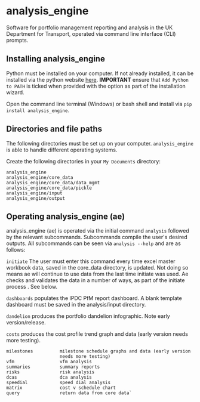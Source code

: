 # analysis_engine 

Software for portfolio management reporting and analysis in the UK Department for Transport, operated via command line 
interface (CLI) prompts. 

## Installing analysis_engine
Python must be installed on your computer. If not already installed, it can be installed via the python website
[here](https://www.python.org/downloads/). **IMPORTANT** ensure that `Add Python to PATH` is ticked when provided 
with the option as part of the installation wizard. 

Open the command line terminal (Windows) or bash shell and install via `pip install analysis_engine`.

## Directories and file paths
The following directories must be set up on your computer. `analysis_engine` is able to handle different operating 
systems. 

Create the following directories in your `My Documents` directory:

    analysis_engine 
    analysis_engine/core_data
    analysis_engine/core_data/data_mgmt
    analysis_engine/core_data/pickle
    analysis_engine/input
    analysis_engine/output

## Operating analysis_engine (ae)

analysis_engine (ae) is operated via the initial command `analysis` followed by the relevant 
subcommands. Subcommands compile the user's desired outputs. All subcommands can be seen
via `analysis --help` and are as follows:

`initiate` The user must enter this command
every time excel master workbook data, saved in the core_data directory, is updated.
Not doing so means ae will continue to use data from the last time initiate was 
used. Ae checks and validates the data in a number of ways, as part of the initiate process 
. See below.

`dashboards` populates the IPDC PfM report dashboard. A blank template dashboard 
must be saved in the analysis/input directory.

`dandelion` produces the portfolio dandelion infographic. Note early version/release.

`costs` produces the cost profile trend graph and data (early version needs more
                        testing).
                   
    milestones          milestone schedule graphs and data (early version
                        needs more testing)
    vfm                 vfm analysis
    summaries           summary reports
    risks               risk analysis
    dcas                dca analysis
    speedial            speed dial analysis
    matrix              cost v schedule chart
    query               return data from core data`


